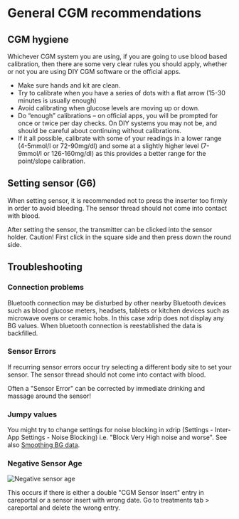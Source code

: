 # General CGM recommendations

## CGM hygiene

Whichever CGM system you are using, if you are going to use blood based calibration, then there are some very clear rules you should apply, whether or not you are using DIY CGM software or the official apps.

- Make sure hands and kit are clean.
- Try to calibrate when you have a series of dots with a flat arrow (15-30 minutes is usually enough)
- Avoid calibrating when glucose levels are moving up or down.
- Do “enough” calibrations – on official apps, you will be prompted for once or twice per day checks. On DIY systems you may not be, and should be careful about continuing without calibrations.
- If it all possible, calibrate with some of your readings in a lower range (4-5mmol/l or 72-90mg/dl) and some at a slightly higher level (7-9mmol/l or 126-160mg/dl) as this provides a better range for the point/slope calibration.

## Setting sensor (G6)

When setting sensor, it is recommended not to press the inserter too firmly in order to avoid bleeding. The sensor thread should not come into contact with blood.

After setting the sensor, the transmitter can be clicked into the sensor holder. Caution! First click in the square side and then press down the round side.

## Troubleshooting

### Connection problems

Bluetooth connection may be disturbed by other nearby Bluetooth devices such as blood glucose meters, headsets, tablets or kitchen devices such as microwave ovens or ceramic hobs. In this case xdrip does not display any BG values. When bluetooth connection is reestablished the data is backfilled.

### Sensor Errors

If recurring sensor errors occur try selecting a different body site to set your sensor. The sensor thread should not come into contact with blood.

Often a "Sensor Error" can be corrected by immediate drinking and massage around the sensor!

### Jumpy values

You might try to change settings for noise blocking in xdrip (Settings - Inter-App Settings - Noise Blocking) i.e. "Block Very High noise and worse".  See also [Smoothing BG data](../Usage/Smoothing-Blood-Glucose-Data-in-xDrip.md).

### Negative Sensor Age

![Negative sensor age](../images/Troubleshooting_SensorAge.png)

This occurs if there is either a double "CGM Sensor Insert" entry in careportal or a sensor insert with wrong date. Go to treatments tab > careportal and delete the wrong entry.

